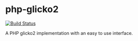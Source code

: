 php-glicko2
==

[![Build Status](https://travis-ci.org/diegobanos/php-glicko2.svg?branch=master)](https://travis-ci.org/diegobanos/php-glicko2)

A PHP glicko2 implementation with an easy to use interface.
